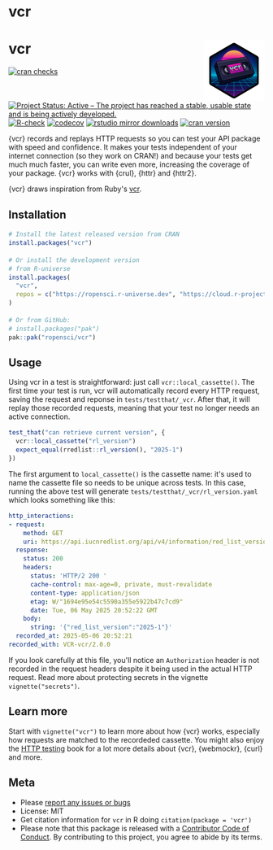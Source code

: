 vcr
===



<!-- README.md is generated from README.Rmd. Please edit that file -->

# vcr <img src="man/figures/logo.png" align="right" height="120" alt="" />

[![cran checks](https://badges.cranchecks.info/worst/vcr.svg)](https://CRAN.R-project.org/package=vcr)
[![Project Status: Active – The project has reached a stable, usable state and is being actively developed.](https://www.repostatus.org/badges/latest/active.svg)](https://www.repostatus.org/#active)
[![R-check](https://github.com/ropensci/vcr/workflows/R-check/badge.svg)](https://github.com/ropensci/vcr/actions/)
[![codecov](https://codecov.io/gh/ropensci/vcr/branch/main/graph/badge.svg)](https://app.codecov.io/gh/ropensci/vcr)
[![rstudio mirror downloads](https://cranlogs.r-pkg.org/badges/vcr)](https://github.com/r-hub/cranlogs.app)
[![cran version](https://www.r-pkg.org/badges/version/vcr)](https://cran.r-project.org/package=vcr)


{vcr} records and replays HTTP requests so you can test your API package with speed and confidence. It makes your tests independent of your internet connection (so they work on CRAN!) and because your tests get much much faster, you can write even more, increasing the coverage of your package. {vcr} works with {crul}, {httr} and {httr2}.

{vcr} draws inspiration from Ruby's [vcr](https://github.com/vcr/vcr).

## Installation


``` r
# Install the latest released version from CRAN
install.packages("vcr")

# Or install the development version
# from R-universe
install.packages(
  "vcr",
  repos = c("https://ropensci.r-universe.dev", "https://cloud.r-project.org")
)

# Or from GitHub:
# install.packages("pak")
pak::pak("ropensci/vcr")
```

## Usage

Using vcr in a test is straightforward: just call `vcr::local_cassette()`. The first time your test is run, vcr will automatically record every HTTP request, saving the request and reponse in `tests/testthat/_vcr`. After that, it will replay those recorded requests, meaning that your test no longer needs an active connection.


``` r
test_that("can retrieve current version", {
  vcr::local_cassette("rl_version")
  expect_equal(rredlist::rl_version(), "2025-1")
})
```

The first argument to `local_cassette()` is the cassette name: it's used to name the cassette file so needs to be unique across tests. In this case, running the above test will generate `tests/testthat/_vcr/rl_version.yaml` which looks something like this:

```yaml
http_interactions:
- request:
    method: GET
    uri: https://api.iucnredlist.org/api/v4/information/red_list_version
  response:
    status: 200
    headers:
      status: 'HTTP/2 200 '
      cache-control: max-age=0, private, must-revalidate
      content-type: application/json
      etag: W/"1694e95e54c5590a355e5922b47c7cd9"
      date: Tue, 06 May 2025 20:52:22 GMT
    body:
      string: '{"red_list_version":"2025-1"}'
  recorded_at: 2025-05-06 20:52:21
recorded_with: VCR-vcr/2.0.0
```

If you look carefully at this file, you'll notice an `Authorization` header is not recorded in the request headers despite it being used in the actual HTTP request. Read more about protecting secrets in the vignette `vignette("secrets")`.

## Learn more

Start with `vignette("vcr")` to learn more about how {vcr} works, especially how requests are matched to the recordeded cassette. You might also enjoy the [HTTP testing](https://books.ropensci.org/http-testing/) book for a lot more details about {vcr}, {webmockr}, {curl} and more.

## Meta

* Please [report any issues or bugs](https://github.com/ropensci/vcr/issues)
* License: MIT
* Get citation information for `vcr` in R doing `citation(package = 'vcr')`
* Please note that this package is released with a [Contributor Code of Conduct](https://ropensci.org/code-of-conduct/). By contributing to this project, you agree to abide by its terms.
